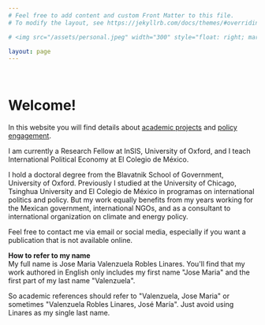 ```yaml
---
# Feel free to add content and custom Front Matter to this file.
# To modify the layout, see https://jekyllrb.com/docs/themes/#overriding-theme-defaults

# <img src="/assets/personal.jpeg" width="300" style="float: right; margin-left: 25px; margin-right: 25px; margin-bottom: 25px;"/>

layout: page
---
```


<br />

# Welcome!

In this website you will find details about [academic projects](/projects/) and [policy engagement](/blog).

I am currently a Research Fellow at InSIS, University of Oxford, and I teach International Political Economy at El Colegio de México.

I hold a doctoral degree from the Blavatnik School of Government, University of Oxford. Previously I studied at the University of Chicago, Tsinghua University and El Colegio de México in programas on international politics and policy. But my work equally benefits from my years working for the Mexican government, international NGOs, and as a consultant to international organization on climate and energy policy.

Feel free to contact me via email or social media, especially if you want a publication that is not available online.


**How to refer to my name**
<br />
My full name is Jose Maria Valenzuela Robles Linares. You'll find that my work authored in English only includes my first name "Jose Maria" and the first part of my last name "Valenzuela".

So academic references should refer to "Valenzuela, Jose Maria" or sometimes "Valenzuela Robles Linares, José María". Just avoid using Linares as my single last name.
